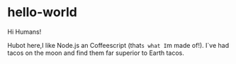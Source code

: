 # hello-world

Hi Humans!

Hubot here,I like Node.js an Coffeescript (that`s what I`m made of!).
I`ve had tacos on the moon and find them far superior to Earth tacos.
